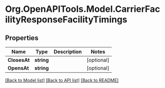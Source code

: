 
# Org.OpenAPITools.Model.CarrierFacilityResponseFacilityTimings

## Properties

Name | Type | Description | Notes
------------ | ------------- | ------------- | -------------
**ClosesAt** | **string** |  | [optional] 
**OpensAt** | **string** |  | [optional] 

[[Back to Model list]](../README.md#documentation-for-models)
[[Back to API list]](../README.md#documentation-for-api-endpoints)
[[Back to README]](../README.md)


